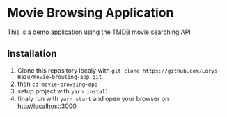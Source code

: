 # Movie Browsing Application

This is a demo application using the [TMDB](https://www.themoviedb.org/) movie searching API

## Installation

1. Clone this repository localy with `git clone https://github.com/Lorys-Hazu/movie-browsing-app.git`
2. then `cd movie-browsing-app`
3. setup project with `yarn install`
4. finaly run with `yarn start` and open your browser on [http//localhost:3000](http//localhost:3000)
